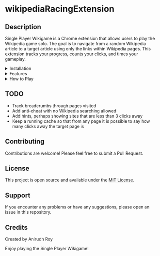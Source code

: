 # wikipediaRacingExtension

## Description

Single Player Wikigame is a Chrome extension that allows users to play the Wikipedia game solo. The goal is to navigate from a random Wikipedia article to a target article using only the links within Wikipedia pages. This extension tracks your progress, counts your clicks, and times your gameplay.

<details>
<summary>Installation</summary>

1. Clone this repository or download the ZIP file and extract it.
2. Open Google Chrome and navigate to `chrome://extensions/`
3. Enable "Developer mode" in the top right corner.
4. Click "Load unpacked" and select the directory containing the extension files.
</details>

<details>
<summary>Features</summary>

- Automatically generates a random target Wikipedia article
- Tracks the number of clicks (page navigations)
- Measures the time taken to reach the target article
- Provides a simple user interface to start and end games
</details>

<details>
<summary>How to Play</summary>

1. Click on the extension icon in your Chrome browser.
2. Click the "Start Game" button in the popup.
3. A new tab will open with a random Wikipedia article.
4. The extension popup will show your target article.
5. Navigate through Wikipedia using only the links on the pages.
6. Try to reach the target article in the fewest clicks and shortest time possible.
7. The game ends when you reach the target article or close the game tab.
</details>

## TODO

- Track breadcrumbs through pages visited
- Add anti-cheat with no Wikipedia searching allowed
- Add hints, perhaps showing sites that are less than 3 clicks away
- Keep a running cache so that from any page it is possible to say how many clicks away the target page is

## Contributing

Contributions are welcome! Please feel free to submit a Pull Request.

## License

This project is open source and available under the [MIT License](LICENSE).

## Support

If you encounter any problems or have any suggestions, please open an issue in this repository.

## Credits

Created by Anirudh Roy

Enjoy playing the Single Player Wikigame!

